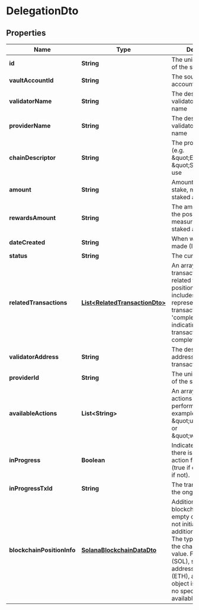 

# DelegationDto


## Properties

| Name | Type | Description | Notes |
|------------ | ------------- | ------------- | -------------|
|**id** | **String** | The unique identifier of the staking position |  |
|**vaultAccountId** | **String** | The source vault account to stake from |  |
|**validatorName** | **String** | The destination validator address name |  |
|**providerName** | **String** | The destination validator provider name |  |
|**chainDescriptor** | **String** | The protocol identifier (e.g. \&quot;ETH\&quot;/ \&quot;SOL\&quot;) to use |  |
|**amount** | **String** | Amount of tokens to stake, measured in the staked asset unit. |  |
|**rewardsAmount** | **String** | The amount staked in the position, measured in the staked asset unit. |  |
|**dateCreated** | **String** | When was the request made (ISO Date). |  |
|**status** | **String** | The current status. |  |
|**relatedTransactions** | [**List&lt;RelatedTransactionDto&gt;**](RelatedTransactionDto.md) | An array of transaction objects related to this position. Each object includes a &#39;txId&#39; representing the transaction ID and a &#39;completed&#39; boolean indicating if the transaction was completed. |  |
|**validatorAddress** | **String** | The destination address of the staking transaction. |  |
|**providerId** | **String** | The unique identifier of the staking provider |  |
|**availableActions** | **List&lt;String&gt;** | An array of available actions that can be performed. for example, actions like \&quot;unstake\&quot; or \&quot;withdraw\&quot;. |  |
|**inProgress** | **Boolean** | Indicates whether there is an ongoing action for this position (true if ongoing, false if not). |  |
|**inProgressTxId** | **String** | The transaction ID of the ongoing request |  [optional] |
|**blockchainPositionInfo** | [**SolanaBlockchainDataDto**](SolanaBlockchainDataDto.md) | Additional fields per blockchain - can be empty or missing if not initialized or no additional info exists. The type depends on the chainDescriptor value. For Solana (SOL), stake account address. For Ethereum (ETH), an empty object is returned as no specific data is available. |  |



